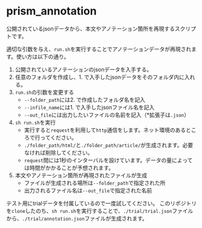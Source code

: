 # prism_annotation

公開されているjsonデータから、本文やアノテーション箇所を再現するスクリプトです。

適切な引数を与え、`run.sh`を実行することでアノテーションデータが再現されます。使い方は以下の通り。
1. 公開されているアノテーションのjsonデータを入手する。
2. 任意のフォルダを作成し、1. で入手したjsonデータをそのフォルダ内に入れる。
3. `run.sh`の引数を変更する
    - `--folder_path`には2. で作成したフォルダ名を記入
    - `--infile_name`には1. で入手したjsonファイル名を記入
    - `--out_file`には出力したいファイルの名前を記入（*拡張子は`.json`）
4. `sh run.sh`を実行
    - 実行すると`request`を利用して`http`通信をします。ネット環境のあるところで行ってください。
    - `./folder_path/html/`と`./folder_path/article/`が生成されます。必要なければ削除してください。
    - `request`間には1秒のインターバルを設けています。データの量によっては時間がかかることが予想されます。
5. 本文やアノテーション箇所が再現されたファイルが生成
    - ファイルが生成される場所は`--folder_path`で指定された所
    - 出力されるファイル名は`--out_file`で指定された名前


テスト用にtrialデータを付属しているので一度試してください。
このリポジトリを`clone`したのち、`sh run.sh`を実行することで、`./trial/trial.json`ファイルから、`./trial/annotation.json`ファイルが生成されます。
